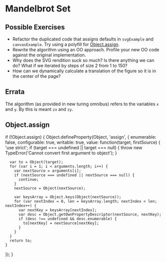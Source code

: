 # Mandelbrot Set

## Possible Exercises
* Refactor the duplicated code that assigns defaults in `svgExample` and `canvasExample`. Try using a polyfill for [Object.assign](https://developer.mozilla.org/en-US/docs/Web/JavaScript/Reference/Global_Objects/Object/assign#polyfill).
* Rewrite the algorithm using an OO approach. Profile your new OO code against the original implementation.
* Why does the SVG rendition suck so much? Is there anything we can do? What if we iterated by steps of size 2 from 1 to 150?
* How can we dynamically calculate a translation of the figure so it is in the center of the page?

## Errata
The algorithm (as provided in new turing omnibus) refers to the variables `x` and `y`. By this is meant `zx` and `zy`.


## Object.assign
if (!Object.assign) {
  Object.defineProperty(Object, 'assign', {
    enumerable: false,
    configurable: true,
    writable: true,
    value: function(target, firstSource) {
      'use strict';
      if (target === undefined || target === null) {
        throw new TypeError('Cannot convert first argument to object');
      }

      var to = Object(target);
      for (var i = 1; i < arguments.length; i++) {
        var nextSource = arguments[i];
        if (nextSource === undefined || nextSource === null) {
          continue;
        }
        nextSource = Object(nextSource);

        var keysArray = Object.keys(Object(nextSource));
        for (var nextIndex = 0, len = keysArray.length; nextIndex < len; nextIndex++) {
          var nextKey = keysArray[nextIndex];
          var desc = Object.getOwnPropertyDescriptor(nextSource, nextKey);
          if (desc !== undefined && desc.enumerable) {
            to[nextKey] = nextSource[nextKey];
          }
        }
      }
      return to;
    }
  });
}